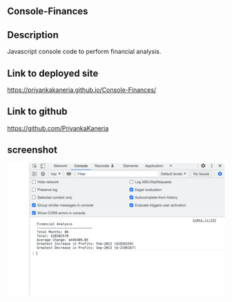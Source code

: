 ## Console-Finances
## Description
Javascript console code to perform financial analysis.

## Link to deployed site
https://priyankakaneria.github.io/Console-Finances/

## Link to github
https://github.com/PriyankaKaneria

## screenshot
![alt text](https://github.com/PriyankaKaneria/Console-Finances/blob/main/Screenshot.png)